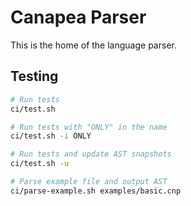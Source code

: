 # Canapea Parser

This is the home of the language parser.

## Testing

```sh
# Run tests
ci/test.sh

# Run tests with "ONLY" in the name
ci/test.sh -i ONLY 

# Run tests and update AST snapshots
ci/test.sh -u

# Parse example file and output AST
ci/parse-example.sh examples/basic.cnp
```
